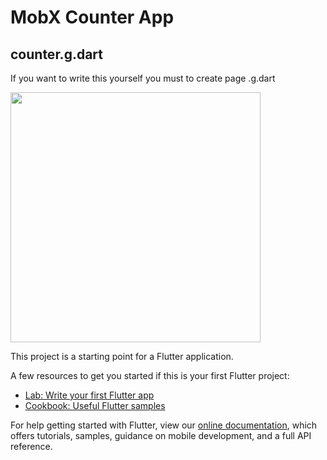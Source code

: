 # MobX Counter App

## counter.g.dart
If you want to write this yourself you must to create page .g.dart

<img src="https://github.com/hemidvsmusayev/MobX_counter/blob/master/screens/terminal.PNG?raw=true" width="400">


This project is a starting point for a Flutter application.

A few resources to get you started if this is your first Flutter project:

- [Lab: Write your first Flutter app](https://flutter.dev/docs/get-started/codelab)
- [Cookbook: Useful Flutter samples](https://flutter.dev/docs/cookbook)

For help getting started with Flutter, view our
[online documentation](https://flutter.dev/docs), which offers tutorials,
samples, guidance on mobile development, and a full API reference.
